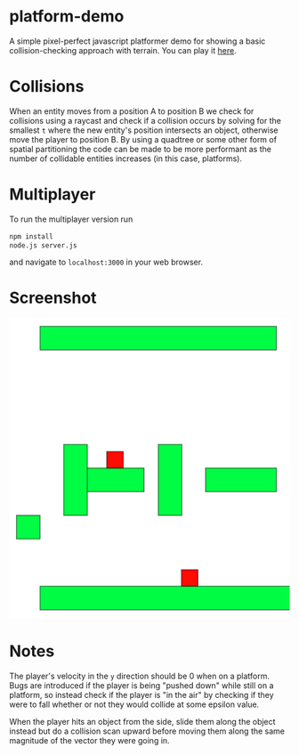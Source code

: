 # platform-demo

A simple pixel-perfect javascript platformer demo for showing a basic collision-checking approach with terrain. You can play it [here](https://upload.blueberrypancake.xyz/private/platformer-demo).

# Collisions

When an entity moves from a position A to position B we check for collisions using a raycast and check if a collision occurs by solving for the smallest `t` where the new entity's position intersects an object, otherwise move the player to position B. By using a quadtree or some other form of spatial partitioning the code can be made to be more performant as the number of collidable entities increases (in this case, platforms).

# Multiplayer

To run the multiplayer version run

```
npm install
node.js server.js
```

and navigate to `localhost:3000` in your web browser.

# Screenshot

<img width=593px src="https://raw.githubusercontent.com/qubard/platformer-demo/multiplayer/screenshot-multiplayer.png" />

# Notes

The player's velocity in the `y` direction should be 0 when on a platform. Bugs are introduced if the player is being "pushed down" while still on a platform, so instead check if the player is "in the air" by checking if they were to fall whether or not they would collide at some epsilon value.

When the player hits an object from the side, slide them along the object instead but do a collision scan upward before moving them along the same magnitude of the vector they were going in.
